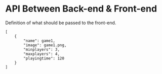 # API Between Back-end & Front-end
Definition of what should be passed to the front-end.
```
[
    {
        "name": game1,
        "image": game1.png,
        "minplayers": 3,
        "maxplayers": 4,
        "playingtime": 120
    }
]
```